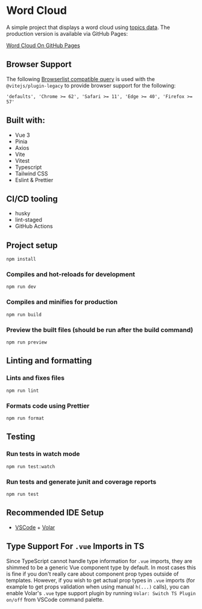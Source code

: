 # Word Cloud

A simple project that displays a word cloud using [topics data](https://gist.githubusercontent.com/grahamscott/65b43572ad18c5fbdd87/raw/d755523d6a281695e3b882db8c115ff37fc070fa/topics.json).
The production version is available via GitHub Pages:

[Word Cloud On GitHub Pages](https://ajanes93.github.io/wordcloud/)

## Browser Support

The following [Browserlist compatible query](https://github.com/browserslist/browserslist) is used
with the `@vitejs/plugin-legacy` to provide browser support for the following:

`'defaults', 'Chrome >= 62', 'Safari >= 11', 'Edge >= 40', 'Firefox >= 57'`

## Built with:

-   Vue 3
-   Pinia
-   Axios
-   Vite
-   Vitest
-   Typescript
-   Tailwind CSS
-   Eslint & Prettier

## CI/CD tooling

-   husky
-   lint-staged
-   GitHub Actions

## Project setup

```
npm install
```

### Compiles and hot-reloads for development

```
npm run dev
```

### Compiles and minifies for production

```
npm run build
```

### Preview the built files (should be run after the build command)

```
npm run preview
```

## Linting and formatting

### Lints and fixes files

```
npm run lint
```

### Formats code using Prettier

```
npm run format
```

## Testing

### Run tests in watch mode

```
npm run test:watch
```

### Run tests and generate junit and coverage reports

```
npm run test
```

## Recommended IDE Setup

-   [VSCode](https://code.visualstudio.com/) + [Volar](https://marketplace.visualstudio.com/items?itemName=johnsoncodehk.volar)

## Type Support For `.vue` Imports in TS

Since TypeScript cannot handle type information for `.vue` imports, they are shimmed to be a generic Vue component type by default. In most cases this is fine if you don't really care about component prop types outside of templates. However, if you wish to get actual prop types in `.vue` imports (for example to get props validation when using manual `h(...)` calls), you can enable Volar's `.vue` type support plugin by running `Volar: Switch TS Plugin on/off` from VSCode command palette.
